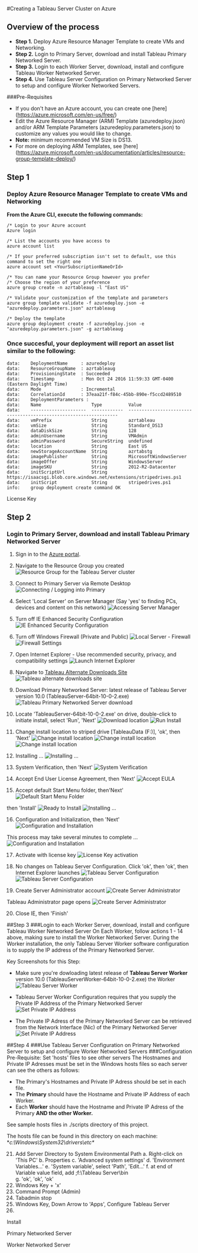 #Creating a Tableau Server Cluster on Azure

## Overview of the process
- **Step 1.** Deploy Azure Resource Manager Template to create VMs and Networking.
- **Step 2.** Login to Primary Server, download and install Tableau Primary Networked Server.
- **Step 3.** Login to each Worker Server, download, install and configure Tableau Worker Networked Server.
- **Step 4.** Use Tableau Server Configuration on Primary Networked Server to setup and configure Worker Networked Servers.

###Pre-Requisites
- If you don't have an Azure account, you can create one [here] (https://azure.microsoft.com/en-us/free/)
- Edit the Azure Resource Manager (ARM) Template (azuredeploy.json) and/or ARM Template Parameters (azuredeploy.parameters.json) to customize any values you would like to change.  
- **Note:** minimum recommended VM Size is DS13.
- For more on deploying ARM Templates, see [here] (https://azure.microsoft.com/en-us/documentation/articles/resource-group-template-deploy/)

## Step 1
### Deploy Azure Resource Manager Template to create VMs and Networking
**From the Azure CLI, execute the following commands:**

    /* Login to your Azure account
    Azure login

    /* List the accounts you have access to
    azure account list

    /* If your preferred subscription isn't set to default, use this command to set the right one
    azure account set <YourSubscriptionNameOrId>

    /* You can name your Resource Group however you prefer
    /* Choose the region of your preference
    azure group create -n azrtableaug -l "East US"

    /* Validate your customization of the template and parameters
    azure group template validate -f azuredeploy.json -e "azuredeploy.parameters.json" azrtableaug

    /* Deploy the template
    azure group deployment create -f azuredeploy.json -e "azuredeploy.parameters.json" -g azrtableaug


###  Once succesful,  your deployment will report an asset list similar to the following:   
    data:    DeploymentName     : azuredeploy
    data:    ResourceGroupName  : azrtableaug
    data:    ProvisioningState  : Succeeded
    data:    Timestamp          : Mon Oct 24 2016 11:59:33 GMT-0400 (Eastern Daylight Time)
    data:    Mode               : Incremental
    data:    CorrelationId      : 37eaa21f-f84c-45bb-890e-f5ccd2489510
    data:    DeploymentParameters :
    data:    Name                   Type          Value
    data:    ---------------------  ------------  ------------------------------------------------------------------
    data:    vmPrefix               String        azrtableau
    data:    vmSize                 String        Standard_DS13
    data:    dataDiskSize           String        128
    data:    adminUsername          String        VMAdmin
    data:    adminPassword          SecureString  undefined
    data:    location               String        East US
    data:    newStorageAccountName  String        azrtabstg
    data:    imagePublisher         String        MicrosoftWindowsServer
    data:    imageOffer             String        WindowsServer
    data:    imageSKU               String        2012-R2-Datacenter
    data:    initScriptUrl          String        https://isaacsgi.blob.core.windows.net/extensions/stripedrives.ps1
    data:    initScript             String        stripedrives.ps1
    info:    group deployment create command OK


License Key

## Step 2
### Login to Primary Server, download and install Tableau Primary Networked Server

1. Sign in to the [Azure  portal](https://portal.azure.com).
2. Navigate to the Resource Group you created
 ![Resource Group for the Tableau Server cluster](./images/picture1.png "Resource Group for the Tableau Server cluster")

3.  Connect to Primary Server via Remote Desktop
 ![Connecting / Logging into Primary](./images/picture2.png "Connecting / Logging into Primary")

4.  Select 'Local Server' on Server Manager
    (Say 'yes' to finding PCs, devices and content on this network)
 ![Accessing Server Manager](./images/picture3.png "Accessing Server Manager")

5.  Turn off IE Enhanced Security Configuration
 ![IE Enhanced Security Configuration](./images/picture4.png "IE Enhanced Security Configuration")

6.  Turn off Windows Firewall (Private and Public)
![Local Server - Firewall](./images/picture27.png "Local Server - Firewall")
![Firewall Settings](./images/picture28.png "Firewall Settings")

7.  Open Internet Explorer - Use recommended security, privacy, and compatibility settings
![Launch Internet Explorer](./images/picture5.png "Launch Internet Explorer")

8.  Navigate to [Tableau Alternate Downloads Site](http://www.tableau.com/support/esdalt)
![Tableau alternate downloads site](./images/picture7.png "Tableau alternate downloads site")

9.  Download Primary Networked Server: latest release of Tableau Server version 10.0 (TableauServer-64bit-10-0-2.exe)
![Tableau Primary Networked Server download](./images/picture8.png "Tableau Primary Networked Server download")

10.  Locate 'TableauServer-64bit-10-0-2.exe' on drive, double-click to initiate install, select 'Run', 'Next'
![Download location](./images/picture9.png "Download location")
![Run Install](./images/picture10.png "Run Install")

11.  Change install location to striped drive [TableauData (F:)], 'ok', then 'Next'
![Change install location](./images/picture11.png "Change install location")
![Change install location](./images/picture12.png "Change install location")
![Change install location](./images/picture13.png "Change install location")

12. Installing ...
![Installing ...](./images/picture14.png "Installing ...")

13. System Verification, then 'Next'
![System Verification](./images/picture15.png "System Verification")

14. Accept End User License Agreement, then 'Next'
![Accept EULA](./images/picture16.png "Accept EULA")

15. Accept default Start Menu folder, then'Next'
![Default Start Menu Folder](./images/picture17.png "Default Start Menu Folder")
 
 then 'Install'
![Ready to Install](./images/picture18.png "Ready to Install")
![Installing ...](./images/picture19.png "Installing ...")

16. Configuration and Initialization, then 'Next'
![Configuration and Installation](./images/picture20.png "Configuration and Installation")

 This process may take several minutes to complete ...
![Configuration and Installation](./images/picture21.png "Configuration and Installation")

17. Activate with license key
![License Key activation](./images/picture22.png "License Key activation")

18. No changes on Tableau Server Configuration.  Click 'ok', then 'ok', then Internet Explorer launches
![Tableau Server Configuration](./images/picture30.png "Tableau Server Configuration")
![Tableau Server Configuration](./images/picture30-1.png "Tableau Server Configuration")

19. Create Server Administrator account
![Create Server Administrator](./images/picture31.png "Create Server Administrator")

 Tableau Administrator page opens
![Create Server Administrator](./images/picture32.png "Create Server Administrator")

20. Close IE, then 'Finish'

##Step 3
###Login to each Worker Server, download, install and configure Tableau Worker Networked Server
On Each Worker, follow actions 1 - 14 above, making sure to install the Worker Networked Server.  During the Worker installation, the only Tableau Server Worker software configuration is to supply the IP address of the Primary Networked Server.

Key Screenshots for this Step:

* Make sure you're dowloading latest release of **Tableau Server Worker** version 10.0 (TableauServerWorker-64bit-10-0-2.exe) the Worker
![Tableau Server Worker](./images/picture24.png "Tableau Server Worker")

* Tableau Server Worker Configuration requires that you supply the Private IP Address of the Primary Networked Server
![Set Private IP Address](./images/picture25.png "Set Private IP Address")

* The Private IP Adress of the Primary Networked Server can be retrieved from the Network Interface (Nic) of the Primary Networked Server
![Set Private IP Address](./images/picture26.png "Set Private IP Address")


##Step 4
###Use Tableau Server Configuration on Primary Networked Server to setup and configure Worker Networked Servers
###Configuration Pre-Requisite: Set 'hosts' files to see other servers
The Hostnames and Private IP Adresses must be set in the Windows hosts files so each server can see the others as follows:
* The Primary's Hostnames and Private IP Adress should be set in each file.
* The **Primary** should have the Hostname and Private IP Address of each Worker.
* Each **Worker** should have the Hostname and Private IP Adress of the Primary **AND the other Worker.**

See sample hosts files in ./scripts directory of this project.

The hosts file can be found in this directory on each machine: 
    **c:\Windows\System32\drivers\etc\**



21. Add Server Directory to System Environmental Path
    a.  Right-click on 'This PC'
    b.  Properties
    c.  'Advanced system settings'
    d.  'Environment Variables...'
    e.  'System variable', select 'Path', 'Edit...'
    f.  at end of Variable value field, add ;f:\Tableau Server\bin    
    g.  'ok', 'ok', 'ok'
19. Windows Key + 'x'
20. Command Prompt (Admin)
21. Tabadmin stop
22. Windows Key, Down Arrow to 'Apps', Configure Tableau Server
23.  






Install

Primary Networked Server

Worker Networked Server
